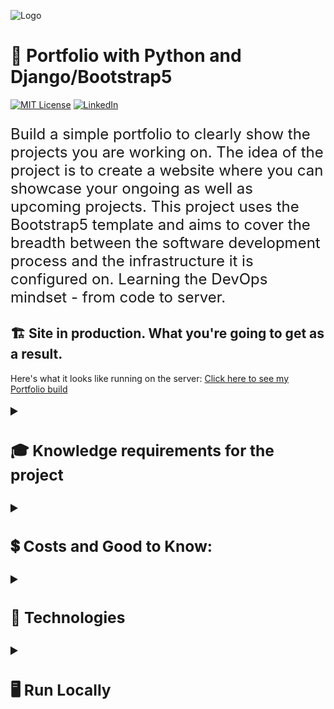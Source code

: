 ![Logo](https://www.mattlayman.com/img/python-django.png)


# 🚀 Portfolio with Python and Django/Bootstrap5
[![MIT License](https://img.shields.io/badge/License-MIT-green.svg)](https://choosealicense.com/licenses/mit/) [![LinkedIn](https://img.shields.io/badge/LinkedIn-Profile-blue)](https://www.linkedin.com/in/pavel-kostyuk-710a521b8/)






<p style="font-size: 24px;">
Build a simple portfolio to clearly show the projects you are working on. The idea of the project is to create a website where you can showcase your ongoing as well as upcoming projects. This project uses the Bootstrap5 template and aims to cover the breadth between the software development process and the infrastructure it is configured on. Learning the DevOps mindset - from code to server.</p>




## 🏗️ Site in production. What you're going to get as a result.

Here's what it looks like running on the server: [Click here to see my Portfolio build](https://www.pavel-kostyuk-portfolio.tech/)


<details>
<summary style="font-size: 1.5em;"><h3>🎓 Knowledge requirements for the project</h2></summary>

- Basic Python
- Basic Linux server (Ubuntu)
- Basic understanding and experience working with GIT/GitHub (version control)
- Basic understanding of Cloud infrastructure
- Basic understanding of databases/SQL (even if you will not need to manually create the database and work with database design, you will need to have "a picture in your head" of how it works in the background because the project uses two databases SQL lite and PostgreSQL one for local development and the other is used on the server side in production).
- Basic understanding of network (HTTP/HTTPS; ports 80, 443, port redirecting, TSL, SSL, SSH)
- Basic understanding of the software development process.

</details>







<details>
<summary style="font-size: 1.5em;"><h3> 💲 Costs and Good to Know:</h2></summary>
  
  Additional costs include: purchasing a domain name, SSL certificate and using Cloud Infrastructure.
  To launch the application you will need to register with one of the following Cloud providers or another. I used DigitalOcean (see link below).
  
  - Domain names are relatively cheap if they are .se or .eu. The price goes up for .com .tech and .co but we're talking about a few hundred SEK at most.
  
  - ​​​​​​​SSL certificates are something you can save on as instead of buying one, you can configure one from Let'sEncrypt on the server side with automatic updates (their certificates are valid for three months)
  
  - Cloud Infrastructure or rather the resources that will be needed are minimal. Of course you can register with one of the big companies that offer Cloud solutions - Azure, AWS, Google and pay for what you use but as a student you can use discounts that go along with GitHub's "bundle" for students.
  
  - [Azure offers $100 for students where you can test their services and use a whole range of different services for free for 12 months](https://azure.microsoft.com/en-us/free/students/)
  - [AWS has a so-called Free Tier that you can use during the first 12 months](https://aws.amazon.com/free/?all-free-tier.sort-by=item.additionalFields.SortRank&all-free-tier.sort-order=asc&awsf.Free%20Tier%20Types=*all&awsf.Free%20Tier%20Categories=*all)
  - [Google Cloud has a program for students as well but I haven't explored it](https://cloud.google.com/edu/students)
  - [DigitalOcean offers $200 for students to use over a year. Click and see their offer here](https://www.digitalocean.com/github-students)
  
  </details>


<details>
<summary style="font-size: 1.5em;"><h3>🔬 Technologies</h2></summary>

- Bootstrap 5/ HTML/ CSS/ Javascript
- Python 3.11.0
- Django 4.2
- django-ckeditor 6.5.1
- gunicorn 19.9.0
- whitenoise 6.4.0
- Pillow 9.5.0
  
  </details>
 
<details> 
<summary style="font-size: 1.5em;"><h3>🖥️ Run Locally</h2></h3></summary>

  
❗Use CMD 
  
  
Clone the project

```cmd
git clone https://github.com/PavelKostyuk/Portfolio_Projekt.git
```

Go to the project directory

```cmd
cd Portfolio_Projekt\Portfolio
```

Create Virtual Env 

```cmd
virtualenv env 
```

Activate Virtual env

```cmd
cd env\scripts & activate  
```

Navigate back to right project directory to install dependencies

```cmd
   cd ..\.. 
```
  
Install dependencies

```cmd
pip install -r requirements.txt
```
  
Makemigrations and migrate to create DB (SQLlite)

```cmd
python manage.py makemigrations && python manage.py migrate
```


Collect static images and icons to Django project

```cmd
python manage.py collectstatic
```

Run the server

```cmd
python manage.py runserver
```

  </details>




